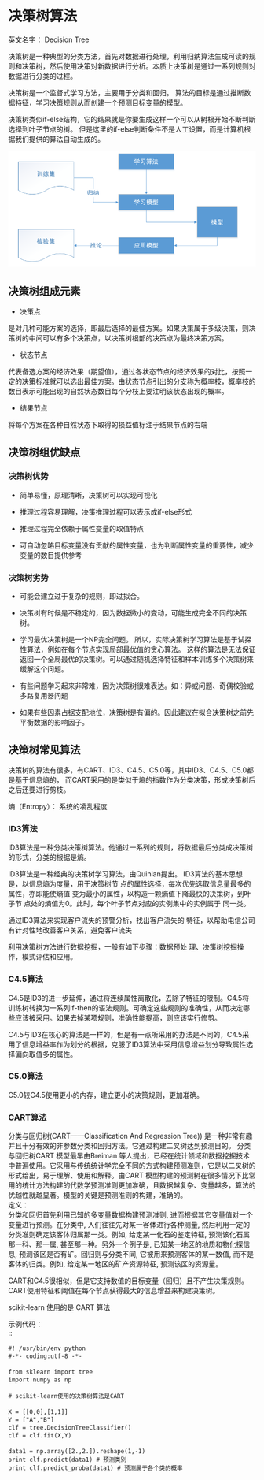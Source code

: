 # 决策树算法

英文名字： Decision Tree

决策树是一种典型的分类方法，首先对数据进行处理，利用归纳算法生成可读的规则和决策树，然后使用决策对新数据进行分析。本质上决策树是通过一系列规则对数据进行分类的过程。

决策树是一个监督式学习方法，主要用于分类和回归。
算法的目标是通过推断数据特征，学习决策规则从而创建一个预测目标变量的模型。

决策树类似if-else结构，它的结果就是你要生成这样一个可以从树根开始不断判断选择到叶子节点的树。
但是这里的if-else判断条件不是人工设置，而是计算机根据我们提供的算法自动生成的。

![images/dtree_1.png](images/dtree_1.png)

## 决策树组成元素

* 决策点       

是对几种可能方案的选择，即最后选择的最佳方案。如果决策属于多级决策，则决策树的中间可以有多个决策点，以决策树根部的决策点为最终决策方案。            
 
* 状态节点                     

代表备选方案的经济效果（期望值），通过各状态节点的经济效果的对比，按照一定的决策标准就可以选出最佳方案。由状态节点引出的分支称为概率枝，概率枝的数目表示可能出现的自然状态数目每个分枝上要注明该状态出现的概率。 

* 结果节点     

将每个方案在各种自然状态下取得的损益值标注于结果节点的右端


## 决策树组优缺点

### 决策树优势

* 简单易懂，原理清晰，决策树可以实现可视化

* 推理过程容易理解，决策推理过程可以表示成if-else形式

* 推理过程完全依赖于属性变量的取值特点

* 可自动忽略目标变量没有贡献的属性变量，也为判断属性变量的重要性，减少变量的数目提供参考


### 决策树劣势

* 可能会建立过于复杂的规则，即过拟合。
* 决策树有时候是不稳定的，因为数据微小的变动，可能生成完全不同的决策树。 
* 学习最优决策树是一个NP完全问题。
    所以，实际决策树学习算法是基于试探性算法，例如在每个节点实现局部最优值的贪心算法。
    这样的算法是无法保证返回一个全局最优的决策树。可以通过随机选择特征和样本训练多个决策树来缓解这个问题。
    
* 有些问题学习起来非常难，因为决策树很难表达。如：异或问题、奇偶校验或多路复用器问题
* 如果有些因素占据支配地位，决策树是有偏的。因此建议在拟合决策树之前先平衡数据的影响因子。

## 决策树常见算法

决策树的算法有很多，有CART、ID3、C4.5、C5.0等，其中ID3、C4.5、C5.0都是基于信息熵的，
而CART采用的是类似于熵的指数作为分类决策，形成决策树后之后还要进行剪枝。

熵（Entropy）： 系统的凌乱程度

### ID3算法

ID3算法是一种分类决策树算法。他通过一系列的规则，将数据最后分类成决策树的形式，分类的根据是熵。

ID3算法是一种经典的决策树学习算法，由Quinlan提出。
ID3算法的基本思想是，以信息熵为度量，用于决策树节
点的属性选择，每次优先选取信息量最多的属性，亦即能使熵值
变为最小的属性，以构造一颗熵值下降最快的决策树，到叶子节
点处的熵值为0。此时，每个叶子节点对应的实例集中的实例属于
同一类。


通过ID3算法来实现客户流失的预警分析，找出客户流失的
特征，以帮助电信公司有针对性地改善客户关系，避免客户流失

利用决策树方法进行数据挖掘，一般有如下步骤：数据预处
理、决策树挖掘操作，模式评估和应用。 


### C4.5算法

C4.5是ID3的进一步延伸，通过将连续属性离散化，去除了特征的限制。C4.5将训练树转换为一系列if-then的语法规则。可确定这些规则的准确性，从而决定哪些应该被采用。如果去掉某项规则，准确性能提高，则应该实行修剪。

C4.5与ID3在核心的算法是一样的，但是有一点所采用的办法是不同的，C4.5采用了信息增益率作为划分的根据，克服了ID3算法中采用信息增益划分导致属性选择偏向取值多的属性。


### C5.0算法

C5.0较C4.5使用更小的内存，建立更小的决策规则，更加准确。

### CART算法


分类与回归树(CART——Classification And Regression Tree)) 是一种非常有趣并且十分有效的非参数分类和回归方法。它通过构建二叉树达到预测目的。
分类与回归树CART 模型最早由Breiman 等人提出，已经在统计领域和数据挖掘技术中普遍使用。它采用与传统统计学完全不同的方式构建预测准则，它是以二叉树的形式给出，易于理解、使用和解释。由CART 模型构建的预测树在很多情况下比常用的统计方法构建的代数学预测准则更加准确，且数据越复杂、变量越多，算法的优越性就越显著。模型的关键是预测准则的构建，准确的。		
定义：		
分类和回归首先利用已知的多变量数据构建预测准则, 进而根据其它变量值对一个变量进行预测。在分类中, 人们往往先对某一客体进行各种测量, 然后利用一定的分类准则确定该客体归属那一类。例如, 给定某一化石的鉴定特征, 预测该化石属那一科、那一属, 甚至那一种。另外一个例子是, 已知某一地区的地质和物化探信息, 预测该区是否有矿。回归则与分类不同, 它被用来预测客体的某一数值, 而不是客体的归类。例如, 给定某一地区的矿产资源特征, 预测该区的资源量。



CART和C4.5很相似，但是它支持数值的目标变量（回归）且不产生决策规则。CART使用特征和阈值在每个节点获得最大的信息增益来构建决策树。


scikit-learn 使用的是 CART 算法


示例代码：		
::

	#! /usr/bin/env python
	#-*- coding:utf-8 -*-

	from sklearn import tree
	import numpy as np

	# scikit-learn使用的决策树算法是CART

	X = [[0,0],[1,1]]
	Y = ["A","B"]
	clf = tree.DecisionTreeClassifier()
	clf = clf.fit(X,Y)

	data1 = np.array([2.,2.]).reshape(1,-1)
	print clf.predict(data1) # 预测类别  
	print clf.predict_proba(data1) # 预测属于各个类的概率









